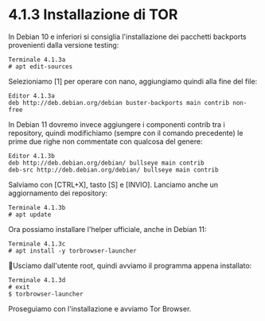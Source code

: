 # 4.1.3 Installazione di TOR

In Debian 10 e inferiori si consiglia l'installazione dei pacchetti backports provenienti dalla versione testing:
```
Terminale 4.1.3a
# apt edit-sources
```
Selezioniamo [1] per operare con nano, aggiungiamo quindi alla fine del file:
```
Editor 4.1.3a
deb http://deb.debian.org/debian buster-backports main contrib non-free
```
In Debian 11 dovremo invece aggiungere i componenti contrib tra i repository, quindi modifichiamo (sempre con il comando precedente) le prime due righe non commentate con qualcosa del genere:
```
Editor 4.1.3b
deb http://deb.debian.org/debian/ bullseye main contrib
deb-src http://deb.debian.org/debian/ bullseye main contrib 
```
Salviamo con [CTRL+X], tasto [S] e [INVIO]. Lanciamo anche un aggiornamento dei repository:
```
Terminale 4.1.3b
# apt update
```
Ora possiamo installare l'helper ufficiale, anche in Debian 11:
```
Terminale 4.1.3c
# apt install -y torbrowser-launcher
```
Usciamo dall'utente root, quindi avviamo il programma appena installato:
```
Terminale 4.1.3d
# exit
$ torbrowser-launcher
```
Proseguiamo con l'installazione e avviamo Tor Browser.